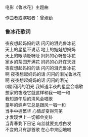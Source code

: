 

电影《鲁冰花》主题曲

作曲者或演唱者：曾淑勤

### 鲁冰花歌词

夜夜想起妈妈的话 闪闪的泪光鲁冰花  
天上的星星不说话 地上的娃娃想妈妈  
天上的眼睛眨呀眨 妈妈的心呀鲁冰花  
家乡的茶园开满花 妈妈的心肝在天涯  
夜夜想起妈妈的话 闪闪的泪光鲁冰花  
啊 夜夜想起妈妈的话 闪闪的泪光鲁冰花  
啊 夜夜想起妈妈的话 闪闪的泪光  
(唱)闪闪的泪光 我知道半夜的星星会唱歌  
想家的夜晚它就这样和我一唱一和  
我知道午后的清风会唱歌  
童年的蝉声它总是跟风一唱一和  
当手中握繁华 心情却变得荒芜  
才发现世上一切都会变卦  
当青春剩下日记 乌丝就要变成白发  
不变的只有那首歌 在心中来回地唱

